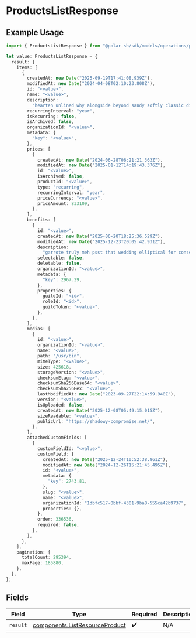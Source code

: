 # ProductsListResponse

## Example Usage

```typescript
import { ProductsListResponse } from "@polar-sh/sdk/models/operations/productslist.js";

let value: ProductsListResponse = {
  result: {
    items: [
      {
        createdAt: new Date("2025-09-19T17:41:08.939Z"),
        modifiedAt: new Date("2024-04-08T02:10:23.808Z"),
        id: "<value>",
        name: "<value>",
        description:
          "hearten unlined why alongside beyond sandy softly classic disrespect inside",
        recurringInterval: "year",
        isRecurring: false,
        isArchived: false,
        organizationId: "<value>",
        metadata: {
          "key": "<value>",
        },
        prices: [
          {
            createdAt: new Date("2024-06-28T06:21:21.363Z"),
            modifiedAt: new Date("2025-01-12T14:19:43.376Z"),
            id: "<value>",
            isArchived: false,
            productId: "<value>",
            type: "recurring",
            recurringInterval: "year",
            priceCurrency: "<value>",
            priceAmount: 833109,
          },
        ],
        benefits: [
          {
            id: "<value>",
            createdAt: new Date("2025-06-20T18:25:36.529Z"),
            modifiedAt: new Date("2025-12-23T20:05:42.931Z"),
            description:
              "garrote truly meh psst that wedding elliptical for consequently",
            selectable: false,
            deletable: false,
            organizationId: "<value>",
            metadata: {
              "key": 2967.29,
            },
            properties: {
              guildId: "<id>",
              roleId: "<id>",
              guildToken: "<value>",
            },
          },
        ],
        medias: [
          {
            id: "<value>",
            organizationId: "<value>",
            name: "<value>",
            path: "/usr/bin",
            mimeType: "<value>",
            size: 425618,
            storageVersion: "<value>",
            checksumEtag: "<value>",
            checksumSha256Base64: "<value>",
            checksumSha256Hex: "<value>",
            lastModifiedAt: new Date("2023-09-27T22:14:59.940Z"),
            version: "<value>",
            isUploaded: false,
            createdAt: new Date("2025-12-08T05:49:15.015Z"),
            sizeReadable: "<value>",
            publicUrl: "https://shadowy-compromise.net/",
          },
        ],
        attachedCustomFields: [
          {
            customFieldId: "<value>",
            customField: {
              createdAt: new Date("2025-12-24T10:52:38.861Z"),
              modifiedAt: new Date("2024-12-26T15:21:45.495Z"),
              id: "<value>",
              metadata: {
                "key": 2743.81,
              },
              slug: "<value>",
              name: "<value>",
              organizationId: "1dbfc517-0bbf-4301-9ba8-555ca42b9737",
              properties: {},
            },
            order: 336536,
            required: false,
          },
        ],
      },
    ],
    pagination: {
      totalCount: 295394,
      maxPage: 185880,
    },
  },
};
```

## Fields

| Field                                                                            | Type                                                                             | Required                                                                         | Description                                                                      |
| -------------------------------------------------------------------------------- | -------------------------------------------------------------------------------- | -------------------------------------------------------------------------------- | -------------------------------------------------------------------------------- |
| `result`                                                                         | [components.ListResourceProduct](../../models/components/listresourceproduct.md) | :heavy_check_mark:                                                               | N/A                                                                              |